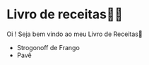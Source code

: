# Livro de receitas:woman_cook:

Oi ! Seja bem vindo ao meu Livro de Receitas:wave:

- Strogonoff de Frango
- Pavê

